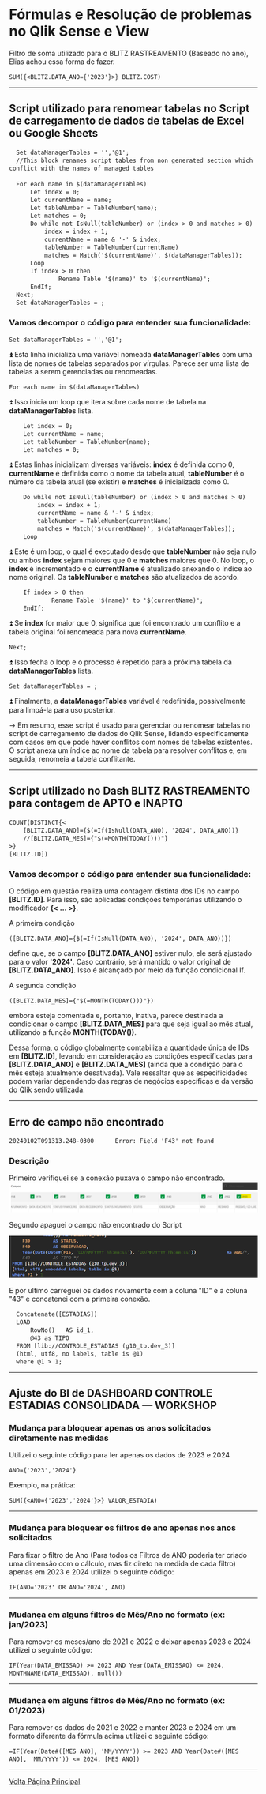 # Fórmulas e Resolução de problemas no Qlik Sense e View

Filtro de soma utilizado para o BLITZ RASTREAMENTO (Baseado no ano), Elias achou essa forma de fazer.
```
SUM({<BLITZ.DATA_ANO={'2023'}>} BLITZ.COST)
```

------------------------------------------------------------------------------------------------------------

## Script utilizado para renomear tabelas no Script de carregamento de dados de tabelas de Excel ou Google Sheets

```
  Set dataManagerTables = '','@1';
  //This block renames script tables from non generated section which conflict with the names of managed tables

  For each name in $(dataManagerTables) 
      Let index = 0;
      Let currentName = name; 
      Let tableNumber = TableNumber(name); 
      Let matches = 0; 
      Do while not IsNull(tableNumber) or (index > 0 and matches > 0)
          index = index + 1; 
          currentName = name & '-' & index; 
          tableNumber = TableNumber(currentName) 
          matches = Match('$(currentName)', $(dataManagerTables));
      Loop 
      If index > 0 then 
              Rename Table '$(name)' to '$(currentName)'; 
      EndIf; 
  Next; 
  Set dataManagerTables = ;
```

### Vamos decompor o código para entender sua funcionalidade:
```
Set dataManagerTables = '','@1';
```
⏫  Esta linha inicializa uma variável nomeada **dataManagerTables** com uma lista de nomes de tabelas separados por vírgulas. Parece ser uma lista de tabelas a serem gerenciadas ou renomeadas.

```
For each name in $(dataManagerTables)
```
⏫ Isso inicia um loop que itera sobre cada nome de tabela na **dataManagerTables** lista.

```
    Let index = 0;
    Let currentName = name; 
    Let tableNumber = TableNumber(name); 
    Let matches = 0; 
```
⏫ Estas linhas inicializam diversas variáveis: **index** é definida como 0, **currentName** é definida como o nome da tabela atual, **tableNumber** é o número da tabela atual (se existir) e **matches** é inicializada como 0.

```
    Do while not IsNull(tableNumber) or (index > 0 and matches > 0)
        index = index + 1; 
        currentName = name & '-' & index; 
        tableNumber = TableNumber(currentName) 
        matches = Match('$(currentName)', $(dataManagerTables));
    Loop 
```
⏫ Este é um loop, o qual é executado desde que **tableNumber** não seja nulo ou ambos **index** sejam maiores que 0 e **matches** maiores que 0. No loop, o **index** é incrementado e o **currentName** é atualizado anexando o índice ao nome original. Os **tableNumber** e **matches** são atualizados de acordo.

```
    If index > 0 then 
            Rename Table '$(name)' to '$(currentName)'; 
    EndIf; 
```
⏫ Se **index** for maior que 0, significa que foi encontrado um conflito e a tabela original foi renomeada para nova **currentName**.
```
Next; 
```
⏫ Isso fecha o loop e o processo é repetido para a próxima tabela da **dataManagerTables** lista.

```
Set dataManagerTables = ;
```
⏫ Finalmente, a **dataManagerTables** variável é redefinida, possivelmente para limpá-la para uso posterior.

 -> Em resumo, esse script é usado para gerenciar ou renomear tabelas no script de carregamento de dados do Qlik Sense, lidando especificamente com casos em que pode haver conflitos com nomes de tabelas existentes. O script anexa um índice ao nome da tabela para resolver conflitos e, em seguida, renomeia a tabela conflitante.

------------------------

## Script utilizado no Dash BLITZ RASTREAMENTO para contagem de APTO e INAPTO

```
COUNT(DISTINCT{<
	[BLITZ.DATA_ANO]={$(=If(IsNull(DATA_ANO), '2024', DATA_ANO))}
    //[BLITZ.DATA_MES]={"$(=MONTH(TODAY()))"}
>}
[BLITZ.ID])
``` 
### Vamos decompor o código para entender sua funcionalidade:

O código em questão realiza uma contagem distinta dos IDs no campo **[BLITZ.ID]**. Para isso, são aplicadas condições temporárias utilizando o modificador **{< ... >}**.

A primeira condição 
```
([BLITZ.DATA_ANO]={$(=If(IsNull(DATA_ANO), '2024', DATA_ANO))})
``` 
define que, se o campo **[BLITZ.DATA_ANO]** estiver nulo, ele será ajustado para o valor **'2024'**. Caso contrário, será mantido o valor original de **[BLITZ.DATA_ANO]**. Isso é alcançado por meio da função condicional If.

A segunda condição 
```
([BLITZ.DATA_MES]={"$(=MONTH(TODAY()))"})
```
embora esteja comentada e, portanto, inativa, parece destinada a condicionar o campo **[BLITZ.DATA_MES]** para que seja igual ao mês atual, utilizando a função **MONTH(TODAY())**.

Dessa forma, o código globalmente contabiliza a quantidade única de IDs em **[BLITZ.ID]**, levando em consideração as condições especificadas para **[BLITZ.DATA_ANO]** e **[BLITZ.DATA_MES]** (ainda que a condição para o mês esteja atualmente desativada). Vale ressaltar que as especificidades podem variar dependendo das regras de negócios específicas e da versão do Qlik sendo utilizada.

---------------------------

## Erro de campo não encontrado
```
20240102T091313.248-0300      Error: Field 'F43' not found 
```
### Descrição
Primeiro verifiquei se a conexão puxava o campo não encontrado.
![resolução 001](/QLIK/ASSETS/resolução%20qlik%20001.png)

Segundo apaguei o campo não encontrado do Script

![resolução 002](/QLIK/ASSETS/resolução%20qlik%20002.png)

E por ultimo carreguei os dados novamente com a coluna "ID" e a coluna "43" e concatenei com a primeira conexão.
```
  Concatenate([ESTADIAS])
  LOAD
      RowNo()	AS id_1,
      @43 as TIPO
  FROM [lib://CONTROLE_ESTADIAS (g10_tp.dev_3)]
  (html, utf8, no labels, table is @1)
  where @1 > 1;
```

----------------------

## Ajuste do BI de DASHBOARD CONTROLE ESTADIAS CONSOLIDADA — WORKSHOP

### Mudança para bloquear apenas os anos solicitados diretamente nas medidas
Utilizei o seguinte código para ler apenas os dados de 2023 e 2024
```
ANO={'2023','2024'}
```
Exemplo, na prática:
``` 
SUM({<ANO={'2023','2024'}>} VALOR_ESTADIA)
```

-------------------------

### Mudança para bloquear os filtros de ano apenas nos anos solicitados
Para fixar o filtro de Ano (Para todos os Filtros de ANO poderia ter criado uma dimensão com o cálculo, mas fiz direto na medida de cada filtro) apenas em 2023 e 2024 utilizei o seguinte código:
``` 
IF(ANO='2023' OR ANO='2024', ANO)
```

------------------------

### Mudança em alguns filtros de Mês/Ano no formato (ex: **jan/2023**)
Para remover os meses/ano de 2021 e 2022 e deixar apenas 2023 e 2024 utilizei o seguinte código:
```
IF(Year(DATA_EMISSAO) >= 2023 AND Year(DATA_EMISSAO) <= 2024, MONTHNAME(DATA_EMISSAO), null())
```

-------------------------

### Mudança em alguns filtros de Mês/Ano no formato (ex: **01/2023**)
Para remover os dados de 2021 e 2022 e manter 2023 e 2024 em um formato diferente da fórmula acima utilizei o seguinte código:
```
=IF(Year(Date#([MES ANO], 'MM/YYYY')) >= 2023 AND Year(Date#([MES ANO], 'MM/YYYY')) <= 2024, [MES ANO])
``` 



-------------------------------------------------------
[Volta Página Principal](/README.md)
